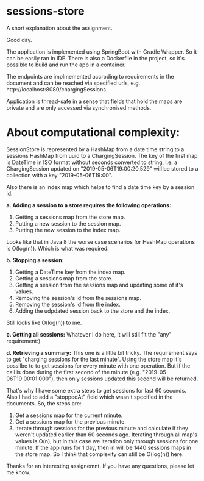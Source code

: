 # sessions-store

A short explanation about the assignment.

Good day.

The application is implemented using SpringBoot with Gradle Wrapper. So it can be easily ran in IDE.
There is also a Dockerfile in the project, so it's possible to build and run the app in a container.

The endpoints are implmemented accroding to requirements in the document and can be reached via specified urls, e.g. http://localhost:8080/chargingSessions .

Application is thread-safe in a sense that fields that hold the maps are private and are only accessed via synchronised methods. 

# About computational complexity:

SessionStore is represented by a HashMap from a date time string to a sessions HashMap from uuid to a ChargingSession. The key of the first map is DateTime in ISO format without seconds converted to string, i.e. a ChargingSession updated on "2019-05-06T19:00:20.529" will be stored to a collection with a key "2019-05-06T19:00".

Also there is an index map which helps to find a date time key by a session id. 

**a. Adding a session to a store requires the following operations:**
  1. Getting a sessions map from the store map.
  2. Putting a new session to the session map.
  3. Putting the new session to the index map. 
  
  Looks like that in Java 8 the worse case scenarios for HashMap operations is O(log(n)). Which is what was required.
  
**b. Stopping a session:**
  1. Getting a DateTime key from the index map.
  2. Getting a sessions map from the store.
  3. Getting a session from the sessions map and updating some of it's values.
  4. Removing the session's id from the sessions map.
  5. Removing the session's id from the index.
  6. Adding the udpdated session back to the store and the index.
  
  Still looks like O(log(n)) to me.
  
**c. Getting all sessions:**
  Whatever I do here, it will still fit the "any" requirement:)
 
**d. Retrieving a summary:**
  This one is a little bit tricky. The requirement says to get "charging sessions for the last minute". Using the store map it's possilbe to to get sessions for every minute with one operation. But if the call is done during the first second of the minute (e.g. "2019-05-06T19:00:01.000"), then only sessions updated this second will be returned.
  
  That's why I have some extra steps to get sessions for last 60 seconds. Also I had to add a "stoppedAt" field which wasn't specified in the documents. So, the steps are: 
  1. Get a sessions map for the current minute.
  2. Get a sessions map for the previous minute.
  3. Iterate through sessions for the previous minute and calculate if they weren't updated earlier than 60 seconds ago.
  Iterating through all map's values is O(n), but in this case we iteration only through sessions for one minute. If the app runs for 1 day, then in will be 1440 sessions maps in the store map. So I think that complexity can still be O(log(n)) here. 
  
Thanks for an interesting assignemnt. If you have any questions, please let me know.
